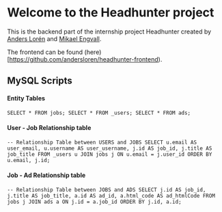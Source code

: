 # Welcome to the Headhunter project

This is the backend part of the internship project Headhunter created by [Anders Lorén](https://github.com/andersloren) and [Mikael Engvall](https://github.com/MikaelEngvall).

The frontend can be found (here)[https://github.com/andersloren/headhunter-frontend).

## MySQL Scripts

#### Entity Tables
`SELECT * FROM jobs; SELECT * FROM _users; SELECT * FROM ads;`

#### User - Job Relationship table
`-- Relationship Table between USERS and JOBS SELECT u.email AS user_email, u.username AS user_username, j.id AS job_id, j.title AS job_title FROM _users u JOIN jobs j ON u.email = j.user_id ORDER BY u.email, j.id;`

#### Job - Ad Relationship table
`-- Relationship Table between JOBS and ADS SELECT j.id AS job_id, j.title AS job_title, a.id AS ad_id, a.html_code AS ad_htmlCode FROM jobs j JOIN ads a ON j.id = a.job_id ORDER BY j.id, a.id;`

